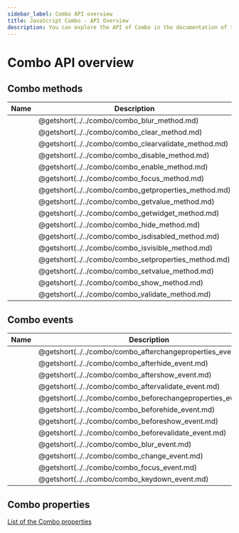 ```yaml
---
sidebar_label: Combo API overview
title: JavaScript Combo - API Overview 
description: You can explore the API of Combo in the documentation of the DHTMLX JavaScript UI library. Browse developer guides and API reference, try out code examples and live demos, and download a free 30-day evaluation version of DHTMLX Suite 7.
---
```


# Combo API overview

## Combo methods

| Name                                             | Description                                             |
| ------------------------------------------------ | ------------------------------------------------------- |
| [](../../combo/combo_blur_method.md)          | @getshort(../../combo/combo_blur_method.md)          |
| [](../../combo/combo_clear_method.md)         | @getshort(../../combo/combo_clear_method.md)         |
| [](../../combo/combo_clearvalidate_method.md) | @getshort(../../combo/combo_clearvalidate_method.md) |
| [](../../combo/combo_disable_method.md)       | @getshort(../../combo/combo_disable_method.md)       |
| [](../../combo/combo_enable_method.md)        | @getshort(../../combo/combo_enable_method.md)        |
| [](../../combo/combo_focus_method.md)         | @getshort(../../combo/combo_focus_method.md)         |
| [](../../combo/combo_getproperties_method.md) | @getshort(../../combo/combo_getproperties_method.md) |
| [](../../combo/combo_getvalue_method.md)      | @getshort(../../combo/combo_getvalue_method.md)      |
| [](../../combo/combo_getwidget_method.md)     | @getshort(../../combo/combo_getwidget_method.md)     |
| [](../../combo/combo_hide_method.md)          | @getshort(../../combo/combo_hide_method.md)          |
| [](../../combo/combo_isdisabled_method.md)    | @getshort(../../combo/combo_isdisabled_method.md)    |
| [](../../combo/combo_isvisible_method.md)     | @getshort(../../combo/combo_isvisible_method.md)     |
| [](../../combo/combo_setproperties_method.md) | @getshort(../../combo/combo_setproperties_method.md) |
| [](../../combo/combo_setvalue_method.md)      | @getshort(../../combo/combo_setvalue_method.md)      |
| [](../../combo/combo_show_method.md)          | @getshort(../../combo/combo_show_method.md)          |
| [](../../combo/combo_validate_method.md)      | @getshort(../../combo/combo_validate_method.md)      |

## Combo events

| Name                                                     | Description                                                     |
| -------------------------------------------------------- | --------------------------------------------------------------- |
| [](../../combo/combo_afterchangeproperties_event.md)  | @getshort(../../combo/combo_afterchangeproperties_event.md)  |
| [](../../combo/combo_afterhide_event.md)              | @getshort(../../combo/combo_afterhide_event.md)              |
| [](../../combo/combo_aftershow_event.md)              | @getshort(../../combo/combo_aftershow_event.md)              |
| [](../../combo/combo_aftervalidate_event.md)          | @getshort(../../combo/combo_aftervalidate_event.md)          |
| [](../../combo/combo_beforechangeproperties_event.md) | @getshort(../../combo/combo_beforechangeproperties_event.md) |
| [](../../combo/combo_beforehide_event.md)             | @getshort(../../combo/combo_beforehide_event.md)             |
| [](../../combo/combo_beforeshow_event.md)             | @getshort(../../combo/combo_beforeshow_event.md)             |
| [](../../combo/combo_beforevalidate_event.md)         | @getshort(../../combo/combo_beforevalidate_event.md)         |
| [](../../combo/combo_blur_event.md)                   | @getshort(../../combo/combo_blur_event.md)                   |
| [](../../combo/combo_change_event.md)                 | @getshort(../../combo/combo_change_event.md)                 |
| [](../../combo/combo_focus_event.md)                  | @getshort(../../combo/combo_focus_event.md)                  |
| [](../../combo/combo_keydown_event.md)                | @getshort(../../combo/combo_keydown_event.md)                |

## Combo properties

[List of the Combo properties](form/api/combo/api_combo_properties.md)
